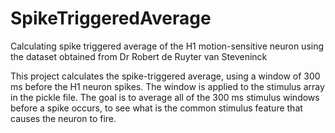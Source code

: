 # SpikeTriggeredAverage
Calculating spike triggered average of the H1 motion-sensitive neuron using the dataset obtained from Dr Robert de Ruyter van Steveninck


This project calculates the spike-triggered average, using a window of 300 ms before the H1 neuron spikes. The window is applied to the stimulus array in the pickle file. The goal is to average all of the 300 ms stimulus windows before a spike occurs, to see what is the common stimulus feature that causes the neuron to fire.
